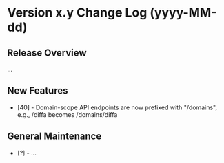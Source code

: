 # Version x.y Change Log (yyyy-MM-dd)

## Release Overview

...

## New Features

* [40] - Domain-scope API endpoints are now prefixed with "/domains", e.g., /diffa becomes /domains/diffa

## General Maintenance

* [?] - ...